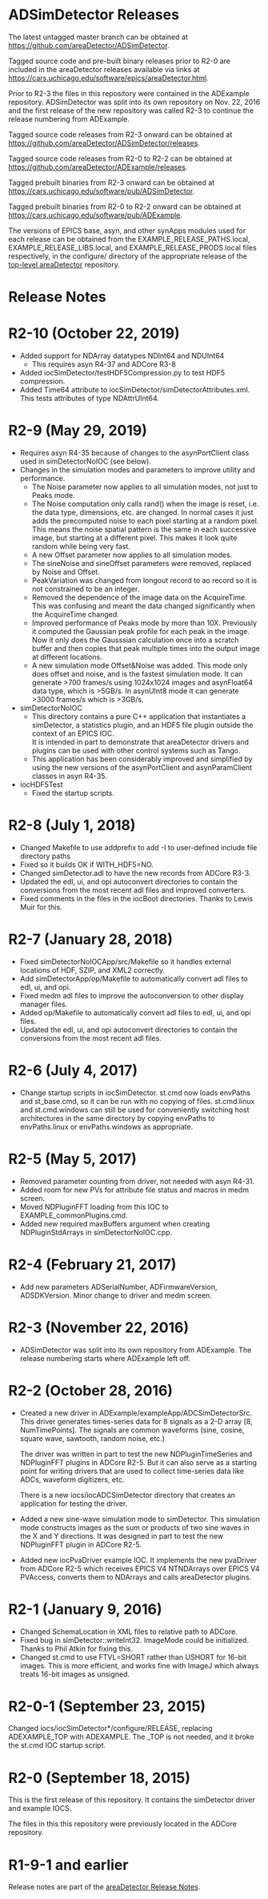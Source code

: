 ADSimDetector Releases
======================

The latest untagged master branch can be obtained at
https://github.com/areaDetector/ADSimDetector.

Tagged source code and pre-built binary releases prior to R2-0 are included
in the areaDetector releases available via links at
https://cars.uchicago.edu/software/epics/areaDetector.html.

Prior to R2-3 the files in this repository were contained in the ADExample
repository.  ADSimDetector was split into its own repository on Nov. 22, 2016
and the first release of the new repository was called R2-3 to continue the
release numbering from ADExample.

Tagged source code releases from R2-3 onward can be obtained at 
https://github.com/areaDetector/ADSimDetector/releases.

Tagged source code releases from R2-0 to R2-2 can be obtained at 
https://github.com/areaDetector/ADExample/releases.

Tagged prebuilt binaries from R2-3 onward can be obtained at
https://cars.uchicago.edu/software/pub/ADSimDetector.

Tagged prebuilt binaries from R2-0 to R2-2 onward can be obtained at
https://cars.uchicago.edu/software/pub/ADExample.

The versions of EPICS base, asyn, and other synApps modules used for each release can be obtained from 
the EXAMPLE_RELEASE_PATHS.local, EXAMPLE_RELEASE_LIBS.local, and EXAMPLE_RELEASE_PRODS.local
files respectively, in the configure/ directory of the appropriate release of the 
[top-level areaDetector](https://github.com/areaDetector/areaDetector) repository.


Release Notes
=============

R2-10 (October 22, 2019)
=========================
* Added support for NDArray datatypes NDInt64 and NDUInt64
  * This requires asyn R4-37 and ADCore R3-8 
* Added iocSimDetector/testHDF5Compression.py to test HDF5 compression.
* Added Time64 attribute to iocSimDetector/simDetectorAttributes.xml.  This tests attributes of type NDAttrUInt64.


R2-9 (May 29, 2019)
===================
* Requires asyn R4-35 because of changes to the asynPortClient class used in simDetectorNoIOC (see below).
* Changes in the simulation modes and parameters to improve utility and performance.
  * The Noise parameter now applies to all simulation modes, not just to Peaks mode.
  * The Noise computation only calls rand() when the image is reset, i.e. the data type,
    dimensions, etc. are changed.  In normal cases it just adds the precomputed noise
    to each pixel starting at a random pixel.  This means the noise spatial pattern is the same
    in each successive image, but starting at a different pixel.  This makes it look quite random
    while being very fast.
  * A new Offset parameter now applies to all simulation modes.
  * The sineNoise and sineOffset parameters were removed, replaced by Noise and Offset.
  * PeakVariation was changed from longout record to ao record so it is not constrained to be an integer.
  * Removed the dependence of the image data on the AcquireTime.  This was confusing and meant the data
    changed significantly when the AcquireTime changed.
  * Improved performance of Peaks mode by more than 10X.  Previously it computed the Gaussian peak profile
    for each peak in the image.  Now it only does the Gausssian calculation once into a scratch buffer
    and then copies that peak multiple times into the output image at different locations.
  * A new simulation mode Offset&Noise was added.  This mode only does offset and noise, and
    is the fastest simulation mode.  It can generate >700 frames/s using 1024x1024 images and asynFloat64
    data type, which is >5GB/s.  In asynUInt8 mode it can generate >3000 frames/s which is >3GB/s.
* simDetectorNoIOC
  * This directory contains a pure C++ application that instantiates a simDetector, a statistics plugin,
    and an HDF5 file plugin outside the context of an EPICS IOC.  
    It is intended in part to demonstrate that areaDetector drivers and plugins can be used with other
    control systems such as Tango. 
  * This application has been considerably improved and simplified by using the new versions of the
    asynPortClient and asynParamClient classes in asyn R4-35.
* iocHDF5Test
  * Fixed the startup scripts.


R2-8 (July 1, 2018)
===================
* Changed Makefile to use addprefix to add -I to user-defined include file directory paths
* Fixed so it builds OK if WITH_HDF5=NO.
* Changed simDetector.adl to have the new records from ADCore R3-3.
* Updated the edl, ui, and opi autoconvert directories to contain the conversions
  from the most recent adl files and improved converters.
* Fixed comments in the files in the iocBoot directories.  Thanks to Lewis Muir for this.


R2-7 (January 28, 2018)
========================
* Fixed simDetectorNoIOCApp/src/Makefile so it handles external locations of HDF, SZIP, and XML2 correctly.
* Add simDetectorApp/op/Makefile to automatically convert adl files to edl, ui, and opi.
* Fixed medm adl files to improve the autoconversion to other display manager files.
* Added op/Makefile to automatically convert adl files to edl, ui, and opi files.
* Updated the edl, ui, and opi autoconvert directories to contain the conversions
  from the most recent adl files.


R2-6 (July 4, 2017)
========================
* Change startup scripts in iocSimDetector.  st.cmd now loads envPaths and st_base.cmd, so it can be
  run with no copying of files.  st.cmd.linux and st.cmd.windows can still be used for conveniently
  switching host architectures in the same directory by copying envPaths to envPaths.linux or envPaths.windows
  as appropriate.


R2-5 (May 5, 2017)
========================
* Removed parameter counting from driver, not needed with asyn R4-31.
* Added room for new PVs for attribute file status and macros in medm screen.
* Moved NDPluginFFT loading from this IOC to EXAMPLE_commonPlugins.cmd.
* Added new required maxBuffers argument when creating NDPluginStdArrays in simDetectorNoIOC.cpp.


R2-4 (February 21, 2017)
========================
* Add new parameters ADSerialNumber, ADFirmwareVersion, ADSDKVersion. Minor change to
  driver and medm screen.

  
R2-3 (November 22, 2016)
========================
* ADSimDetector was split into its own repository from ADExample.  The release numbering
  starts where ADExample left off.


R2-2 (October 28, 2016)
========================
* Created a new driver in ADExample/exampleApp/ADCSimDetectorSrc.
  This driver generates times-series data for 8 signals as a 2-D array [8, NumTimePoints].
  The signals are common waveforms (sine, cosine, square wave, sawtooth, random noise, etc.)
  
  The driver was written in part to test the new NDPluginTimeSeries and NDPluginFFT plugins 
  in ADCore R2-5. But it can also serve as a starting point for writing drivers that are used 
  to collect time-series data like ADCs, waveform digitizers, etc.  

  There is a new iocs/iocADCSimDetector directory that creates an application for testing
  the driver.
* Added a new sine-wave simulation mode to simDetector.  This simulation mode constructs images
  as the sum or products of two sine waves in the X and Y directions.  It was designed in part
  to test the new NDPluginFFT plugin in ADCore R2-5.
* Added new iocPvaDriver example IOC.  It implements the new pvaDriver from ADCore R2-5 which
  receives EPICS V4 NTNDArrays over EPICS V4 PVAccess, converts them to NDArrays and calls
  areaDetector plugins.


R2-1 (January 9, 2016)
========================
* Changed SchemaLocation in XML files to relative path to ADCore.
* Fixed bug in simDetector::writeInt32.  ImageMode could be initialized.
  Thanks to Phil Atkin for fixing this.
* Changed st.cmd to use FTVL=SHORT rather than USHORT for 16-bit images.
  This is more efficient, and works fine with ImageJ which always treats 16-bit images as unsigned.


R2-0-1 (September 23, 2015)
========================
Changed iocs/iocSimDetector*/configure/RELEASE, replacing ADEXAMPLE_TOP with
ADEXAMPLE.  The _TOP is not needed, and it broke the st.cmd IOC startup script.


R2-0 (September 18, 2015)
========================
This is the first release of this repository.  It contains the simDetector driver and
example IOCS.

The files in this this repository were previously located in the ADCore repository.


R1-9-1 and earlier
==================
Release notes are part of the
[areaDetector Release Notes](https://cars.uchicago.edu/software/epics/areaDetectorReleaseNotes.html).

